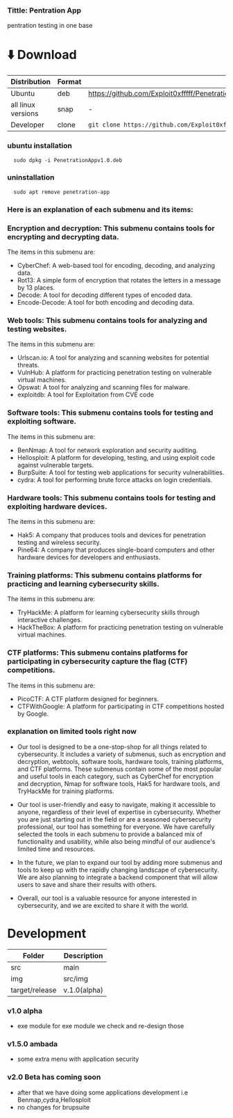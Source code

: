 ### Tittle: Pentration App
pentration testing in one base

# ⬇️ Download

| Distribution | Format | Source |
| - | - | - |
| Ubuntu | deb | https://github.com/Exploit0xfffff/PenetrationApp/releases/download/v1.0.0/PenetrationAppv1.0.deb |
|all linux versions| snap | - |
|Developer| clone | ``` git clone https://github.com/Exploit0xfffff/PenetrationApp ```|
### ubuntu installation
```
  sudo dpkg -i PenetrationAppv1.0.deb
```

### uninstallation 

```
  sudo apt remove penetration-app 
```


### Here is an explanation of each submenu and its items:

### Encryption and decryption: This submenu contains tools for encrypting and decrypting data. 
The items in this submenu are:

- CyberChef: A web-based tool for encoding, decoding, and analyzing data.
- Rot13: A simple form of encryption that rotates the letters in a message by 13 places.
- Decode: A tool for decoding different types of encoded data.
- Encode-Decode: A tool for both encoding and decoding data.
### Web tools: This submenu contains tools for analyzing and testing websites. 
The items in this submenu are:
- Urlscan.io: A tool for analyzing and scanning websites for potential threats.
- VulnHub: A platform for practicing penetration testing on vulnerable virtual machines.
- Opswat: A tool for analyzing and scanning files for malware.
- exploitdb: A tool for  Exploitation from CVE code 
### Software tools: This submenu contains tools for testing and exploiting software. 
The items in this submenu are:

- BenNmap: A tool for network exploration and security auditing.
- Hellosploit: A platform for developing, testing, and using exploit code against vulnerable targets.
- BurpSuite: A tool for testing web applications for security vulnerabilities.
- cydra: A tool for performing brute force attacks on login credentials.

### Hardware tools: This submenu contains tools for testing and exploiting hardware devices.     
The items in this submenu are:

- Hak5: A company that produces tools and devices for penetration testing and wireless security.
- Pine64: A company that produces single-board computers and other hardware devices for developers and enthusiasts.

### Training platforms: This submenu contains platforms for practicing and learning cybersecurity skills. 
The items in this submenu are:

- TryHackMe: A platform for learning cybersecurity skills through interactive challenges.
- HackTheBox: A platform for practicing penetration testing on vulnerable virtual machines.

### CTF platforms: This submenu contains platforms for participating in cybersecurity capture the flag (CTF)     competitions. 
The items in this submenu are:

- PicoCTF: A CTF platform designed for beginners.
- CTFWithGoogle: A platform for participating in CTF competitions hosted by Google.

### explanation on limited tools right now

- Our tool is designed to be a one-stop-shop for all things related to cybersecurity. It includes a variety of submenus, such as encryption and decryption, webtools, software tools, hardware tools, training platforms, and CTF platforms. These submenus contain some of the most popular and useful tools in each category, such as CyberChef for encryption and decryption, Nmap for software tools, Hak5 for hardware tools, and TryHackMe for training platforms.

- Our tool is user-friendly and easy to navigate, making it accessible to anyone, regardless of their level of expertise in cybersecurity. Whether you are just starting out in the field or are a seasoned cybersecurity professional, our tool has something for everyone. We have carefully selected the tools in each submenu to provide a balanced mix of functionality and usability, while also being mindful of our audience's limited time and resources.

- In the future, we plan to expand our tool by adding more submenus and tools to keep up with the rapidly changing landscape of cybersecurity. We are also planning to integrate a backend component that will allow users to save and share their results with others.

- Overall, our tool is a valuable resource for anyone interested in cybersecurity, and we are excited to share it with the world.

# Development

| Folder | Description |
| - | - |
| src |  main  |
| img | src/img|
| target/release | v.1.0(alpha)|


### v1.0 alpha 
- exe module for exe module we check and re-design those 
### v1.5.0 ambada
- some extra menu with application security 
### v2.0 Beta has coming soon
- after that we have doing some applications development i.e Benmap,cydra,Hellosploit 
- no changes for brupsuite 

